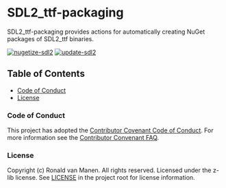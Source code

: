 # SDL2_ttf-packaging

SDL2_ttf-packaging provides actions for automatically creating NuGet packages of SDL2_ttf binaries.

[![nugetize-sdl2](https://github.com/ronaldvanmanen/SDL2_ttf-packaging/actions/workflows/nugetize-sdl2_ttf.yml/badge.svg)](https://github.com/ronaldvanmanen/SDL2_ttf-packaging/actions/workflows/nugetize-sdl2_ttf.yml)
[![update-sdl2](https://github.com/ronaldvanmanen/SDL2_ttf-packaging/actions/workflows/update-sdl2_ttf.yml/badge.svg)](https://github.com/ronaldvanmanen/SDL2_ttf-packaging/actions/workflows/update-sdl2_ttf.yml)

## Table of Contents

* [Code of Conduct](#code-of-conduct)
* [License](#license)

### Code of Conduct

This project has adopted the [Contributor Covenant Code of Conduct](https://www.contributor-covenant.org/version/2/0/code_of_conduct/). For more information see the [Contributor Convenant FAQ](https://www.contributor-covenant.org/faq/).

### License

Copyright (c) Ronald van Manen. All rights reserved.
Licensed under the z-lib license.
See [LICENSE](LICENSE) in the project root for license information.
